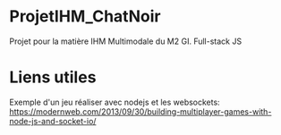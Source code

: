 # ProjetIHM_ChatNoir
Projet pour la matière IHM Multimodale du M2 GI. Full-stack JS

# Liens utiles
Exemple d'un jeu réaliser avec nodejs et les websockets: https://modernweb.com/2013/09/30/building-multiplayer-games-with-node-js-and-socket-io/
